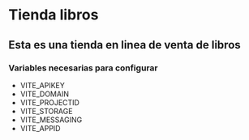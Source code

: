 # Tienda libros

## Esta es una tienda en linea de venta de libros

### Variables necesarias para configurar
- VITE_APIKEY
- VITE_DOMAIN
- VITE_PROJECTID
- VITE_STORAGE
- VITE_MESSAGING
- VITE_APPID
